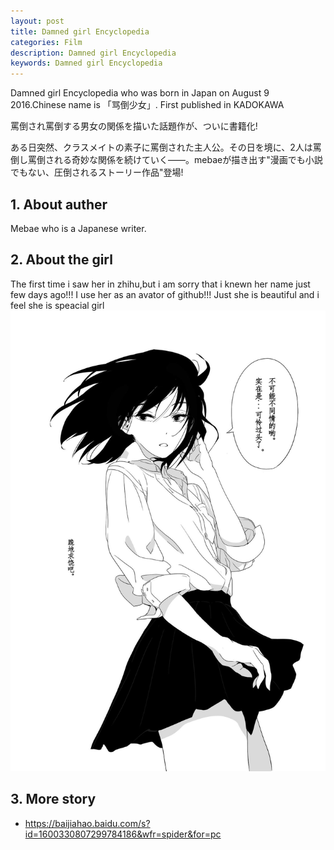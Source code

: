 ```yaml
---
layout: post
title: Damned girl Encyclopedia
categories: Film
description: Damned girl Encyclopedia
keywords: Damned girl Encyclopedia
---
```

Damned girl Encyclopedia who was born in Japan on August 9 2016.Chinese name is 「骂倒少女」.
First published in KADOKAWA

罵倒され罵倒する男女の関係を描いた話題作が、ついに書籍化!

ある日突然、クラスメイトの素子に罵倒された主人公。その日を境に、2人は罵倒し罵倒される奇妙な関係を続けていく――。mebaeが描き出す"漫画でも小説でもない、圧倒されるストーリー作品"登場!

## 1. About auther
Mebae who is a Japanese writer.

## 2. About the girl
The first time i saw her in zhihu,but i am sorry that i knewn her name just few days ago!!! I use her as an avator of github!!! Just she is beautiful and i feel  she is speacial girl
![](/images/posts/film/damned-girl-encyclopedia/1.jpg)

## 3. More story
- <https://baijiahao.baidu.com/s?id=1600330807299784186&wfr=spider&for=pc>
